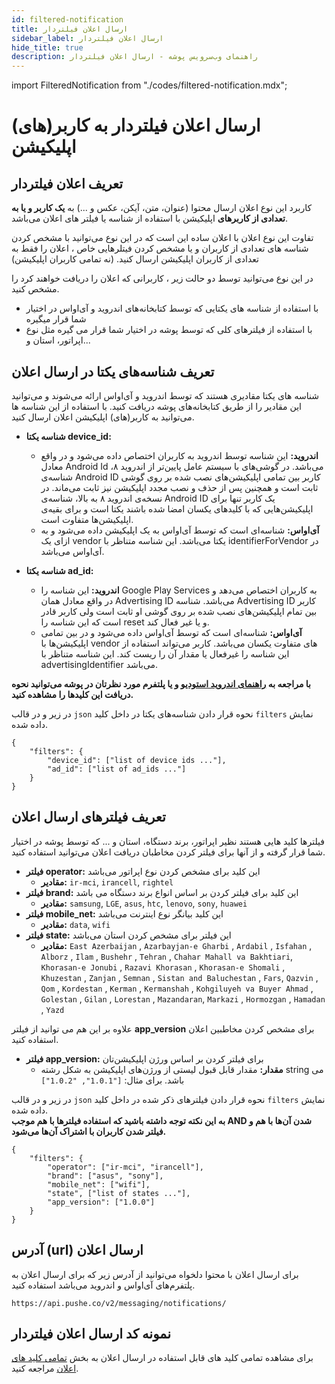 ```yaml
---
id: filtered-notification
title: ارسال اعلان فیلتردار
sidebar_label: ارسال اعلان فیلتردار
hide_title: true
description: راهنمای وب‌سرویس پوشه - ارسال اعلان فیلتردار
---
```


import FilteredNotification from "./codes/filtered-notification.mdx";

# ارسال اعلان فیلتردار به کاربر(های) اپلیکیشن

## تعریف اعلان فیلتردار

کاربرد این نوع اعلان ارسال محتوا (عنوان، متن، آیکن، عکس و ...) به **یک کاربر و یا به تعدادی از کاربرهای** اپلیکیشن با استفاده از شناسه یا فیلتر های اعلان می‌باشد.

تفاوت این نوع اعلان با اعلان ساده این است که در این نوع می‌توانید با مشخص کردن شناسه های تعدادی از کاربران و یا مشخص کردن فیتلرهایی خاص ، اعلان را فقط به تعدادی از کاربران اپلیکیشن ارسال کنید. (نه تمامی کاربران اپلیکیشن)

در این نوع می‌توانید توسط دو حالت زیر ، کاربرانی که اعلان را دریافت خواهند کرد را مشخص کنید.

- با استفاده از شناسه های یکتایی که توسط کتابخا‌نه‌های اندروید و آی‌او‌اس در اختیار شما قرار میگیره
- با استفاده از فیلترهای کلی که توسط پوشه در اختیار شما قرار می گیره مثل نوع اپراتور، استان و...

## تعریف شناسه‌های یکتا در ارسال اعلان

شناسه های یکتا مقادیری هستند که توسط اندروید و آی‌او‌اس ارائه می‌شوند و می‌توانید این مقادیر را از طریق کتابخانه‌های پوشه دریافت کنید.
با استفاده از این شناسه ها می‌توانید به کاربر(های) اپلیکیشن اعلان ارسال کنید.

- **شناسه یکتا device_id:**
    - **اندروید:**
        این شناسه توسط اندروید به کاربران اختصاص داده می‌شود و در واقع معادل Android Id می‌باشد. در گوشی‌های با سیستم عامل پایین‌تر از اندروید ۸، شناسه‌ی Android ID کاربر بین تمامی اپلیکیشن‌های نصب شده بر روی گوشی ثابت است و همچنین پس از حذف و نصب مجدد اپلیکیشن نیز ثابت می‌ماند. در نسخه‌ی اندروید ۸ به بالا، شناسه‌ی Android ID یک کاربر تنها برای اپلیکیشن‌هایی که با کلید‌های یکسان امضا شده باشند یکتا است و برای بقیه‌ی اپلیکیشن‌ها متفاوت است.            
    - **آی‌او‌اس:**
    شناسه‌ای است که توسط آی‌او‌اس به یک اپلیکیشن داده می‌شود و به ازای یک vendor یکتا می‌باشد.
    این شناسه متناظر با identifierForVendor در آی‌او‌اس می‌باشد. 

- **شناسه یکتا ad_id:**
    - **اندروید:**
        این شناسه را Google Play Services به کاربران اختصاص می‌دهد و در واقع معادل همان Advertising ID می‌باشد. شناسه Advertising ID کاربر بین تمام اپلیکیشن‌های نصب شده بر روی گوشی او ثابت است ولی کاربر قادر است که این شناسه را reset و یا غیر فعال کند.    
    - **آی‌او‌اس:**
    شناسه‌ای است که توسط آی‌اواس داده می‌شود و در بین تمامی اپلیکیشن‌ها با vendor های متفاوت یکسان می‌باشد.
    کاربر می‌تواند استفاده از این شناسه را غیرفعال یا مقدار آن را ریست کند.
    این شناسه متناظر با advertisingIdentifier می‌باشد.

**با مراجعه به [راهنمای اندروید استودیو](/docs/android-studio/intro) و یا پلتفرم مورد نظرتان در پوشه می‌توانید نحوه دریافت این کلیدها را مشاهده کنید.**

در زیر و در قالب `json` نحوه قرار دادن شناسه‌های یکتا در داخل کلید `filters` نمایش داده شده.

```
{
    "filters": {
        "device_id": ["list of device ids ..."],
        "ad_id": ["list of ad_ids ..."]
    }
}
```

## تعریف فیلترهای ارسال اعلان

فیلترها کلید هایی هستند نظیر اپراتور، برند دستگاه، استان و ... که توسط پوشه در اختیار شما قرار گرفته و از آنها برای فیلتر کردن مخاطبان دریافت اعلان می‌توانید استفاده کنید.

- **فیلتر operator:**
    این کلید برای مشخص کردن نوع اپراتور می‌باشد    
    - **مقادیر:**
    `ir-mci‍‍`, `irancell`, `rightel`
- **فیلتر brand:**
    این کلید برای فیلتر کردن بر اساس انواع برند دستگاه می باشد    
    - **مقادیر:**
    `samsung`, `LGE`, `asus`, `htc`, `lenovo`, `sony`, `huawei`
- **فیلتر mobile_net:**
    این کلید بیانگر نوع اینترنت می‌باشد    
    - **مقادیر:**
    ‍`data`, `wifi`
- **فیلتر state:**
    این فیلتر برای مشخص کردن استان می‌باشد    
    - **مقادیر:**
    `East Azerbaijan` , `Azarbayjan-e Gharbi` , `Ardabil` , `Isfahan` , `Alborz` , `Ilam` , `Bushehr` , `Tehran` , `Chahar Mahall va Bakhtiari`,
    `Khorasan-e Jonubi` , `Razavi Khorasan` , `Khorasan-e Shomali` , `Khuzestan` , `Zanjan` , `Semnan` , `Sistan and Baluchestan` , `Fars`, 
    `Qazvin` , `Qom` , `Kordestan` , `Kerman` , `Kermanshah` , `Kohgiluyeh va Buyer Ahmad` , `Golestan` , `Gilan` , `Lorestan` , `Mazandaran`, 
    `Markazi` , `Hormozgan` , `Hamadan` , `Yazd`

علاوه بر این هم می توانید از فیلتر **app_version** برای مشخص کردن مخاطبین اعلان استفاده کنید.

- **فیلتر app_version:**
    برای فیلتر کردن بر اساس ورژن اپلیکیشن‌تان    
    - **مقدار:**
    مقدار قابل قبول لیستی از ورژن‌های اپلیکیشن به شکل رشته string می باشد. برای مثال: `["1.0.1", "1.0.2"]`

در زیر و در قالب `json` نحوه قرار دادن فیلترهای ذکر شده در داخل کلید `filters` نمایش داده شده.  
**به این نکته توجه داشته باشید که استفاده فیلترها با هم موجب AND شدن آن‌ها با هم و فیلتر شدن کاربران با اشتراک آن‌ها می‌شود.**

```
{
    "filters": {
        "operator": ["ir-mci‍‍", "irancell"],
        "brand": ["asus", "sony"],
        "mobile_net": ["wifi"],
        "state", ["list of states ..."],
        "app_version": ["1.0.0"]
    }
}
```

## آدرس (url) ارسال اعلان

برای ارسال اعلان با محتوا دلخواه می‌توانید از آدرس‌ زیر که برای ارسال اعلان به پلتفرم‌های آی‌او‌اس و اندروید می‌باشد استفاده کنید.

`https://api.pushe.co/v2/messaging/notifications/`


## نمونه کد ارسال اعلان فیلتردار

برای مشاهده تمامی کلید های قابل استفاده در ارسال اعلان به بخش [تمامی کلید های اعلان](/docs/mobile-api/notification-keys-list) مراجعه کنید.

<FilteredNotification />